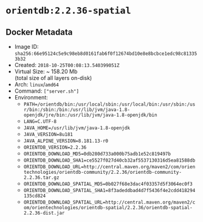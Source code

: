 # `orientdb:2.2.36-spatial`

## Docker Metadata

- Image ID: `sha256:66e95124c5e9c98eb8d0161fab6f0f12674bd10e8e8bcbce1edc98c813353b32`
- Created: `2018-10-25T00:08:13.540399051Z`
- Virtual Size: ~ 158.20 Mb  
  (total size of all layers on-disk)
- Arch: `linux`/`amd64`
- Command: `["server.sh"]`
- Environment:
  - `PATH=/orientdb/bin:/usr/local/sbin:/usr/local/bin:/usr/sbin:/usr/bin:/sbin:/bin:/usr/lib/jvm/java-1.8-openjdk/jre/bin:/usr/lib/jvm/java-1.8-openjdk/bin`
  - `LANG=C.UTF-8`
  - `JAVA_HOME=/usr/lib/jvm/java-1.8-openjdk`
  - `JAVA_VERSION=8u181`
  - `JAVA_ALPINE_VERSION=8.181.13-r0`
  - `ORIENTDB_VERSION=2.2.36`
  - `ORIENTDB_DOWNLOAD_MD5=0db280d733a000b75adb1e52c819497b`
  - `ORIENTDB_DOWNLOAD_SHA1=ce5527f027d40cb32af5537130316d5ea81588db`
  - `ORIENTDB_DOWNLOAD_URL=http://central.maven.org/maven2/com/orientechnologies/orientdb-community/2.2.36/orientdb-community-2.2.36.tar.gz`
  - `ORIENTDB_DOWNLOAD_SPATIAL_MD5=0b027f68e3dac4f03357d5f3064ec0f3`
  - `ORIENTDB_DOWNLOAD_SPATIAL_SHA1=8f3adeddbad4d7f5436f4e2cdd418294135cd824`
  - `ORIENTDB_DOWNLOAD_SPATIAL_URL=http://central.maven.org/maven2/com/orientechnologies/orientdb-spatial/2.2.36/orientdb-spatial-2.2.36-dist.jar`
